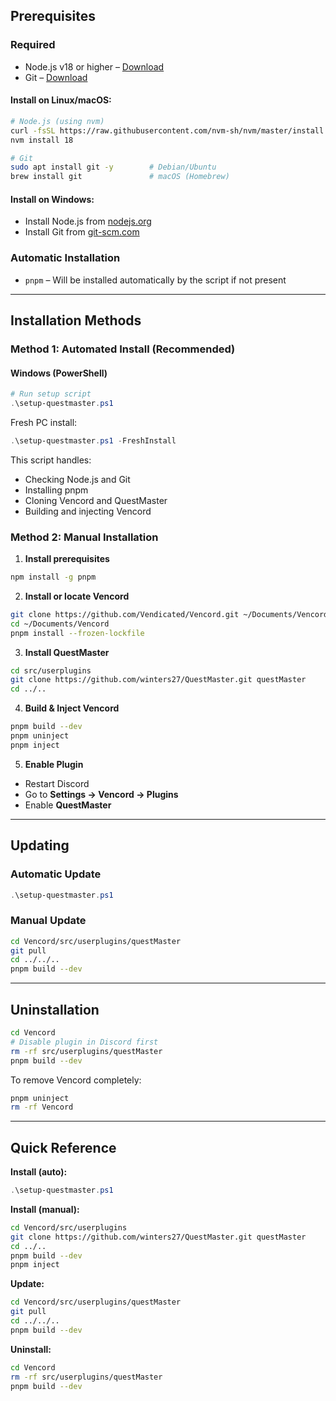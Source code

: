 
## Prerequisites

### Required
- Node.js v18 or higher – [Download](https://nodejs.org/)
- Git – [Download](https://git-scm.com/download/win)

#### Install on Linux/macOS:
```bash
# Node.js (using nvm)
curl -fsSL https://raw.githubusercontent.com/nvm-sh/nvm/master/install.sh | bash
nvm install 18

# Git
sudo apt install git -y        # Debian/Ubuntu
brew install git               # macOS (Homebrew)
```

#### Install on Windows:
- Install Node.js from [nodejs.org](https://nodejs.org/)
- Install Git from [git-scm.com](https://git-scm.com/download/win)

### Automatic Installation
- `pnpm` – Will be installed automatically by the script if not present

---

## Installation Methods

### Method 1: Automated Install (Recommended)

#### Windows (PowerShell)
```powershell
# Run setup script
.\setup-questmaster.ps1
```

Fresh PC install:
```powershell
.\setup-questmaster.ps1 -FreshInstall
```

This script handles:
- Checking Node.js and Git  
- Installing pnpm  
- Cloning Vencord and QuestMaster  
- Building and injecting Vencord  

### Method 2: Manual Installation

1. **Install prerequisites**
```bash
npm install -g pnpm
```

2. **Install or locate Vencord**
```bash
git clone https://github.com/Vendicated/Vencord.git ~/Documents/Vencord
cd ~/Documents/Vencord
pnpm install --frozen-lockfile
```

3. **Install QuestMaster**
```bash
cd src/userplugins
git clone https://github.com/winters27/QuestMaster.git questMaster
cd ../..
```

4. **Build & Inject Vencord**
```bash
pnpm build --dev
pnpm uninject
pnpm inject
```

5. **Enable Plugin**
- Restart Discord  
- Go to **Settings → Vencord → Plugins**  
- Enable **QuestMaster**  

---

## Updating

### Automatic Update
```powershell
.\setup-questmaster.ps1
```

### Manual Update
```bash
cd Vencord/src/userplugins/questMaster
git pull
cd ../../..
pnpm build --dev
```

---

## Uninstallation

```bash
cd Vencord
# Disable plugin in Discord first
rm -rf src/userplugins/questMaster
pnpm build --dev
```

To remove Vencord completely:
```bash
pnpm uninject
rm -rf Vencord
```

---

## Quick Reference

**Install (auto):**
```powershell
.\setup-questmaster.ps1
```

**Install (manual):**
```bash
cd Vencord/src/userplugins
git clone https://github.com/winters27/QuestMaster.git questMaster
cd ../..
pnpm build --dev
pnpm inject
```

**Update:**
```bash
cd Vencord/src/userplugins/questMaster
git pull
cd ../../..
pnpm build --dev
```

**Uninstall:**
```bash
cd Vencord
rm -rf src/userplugins/questMaster
pnpm build --dev
```
